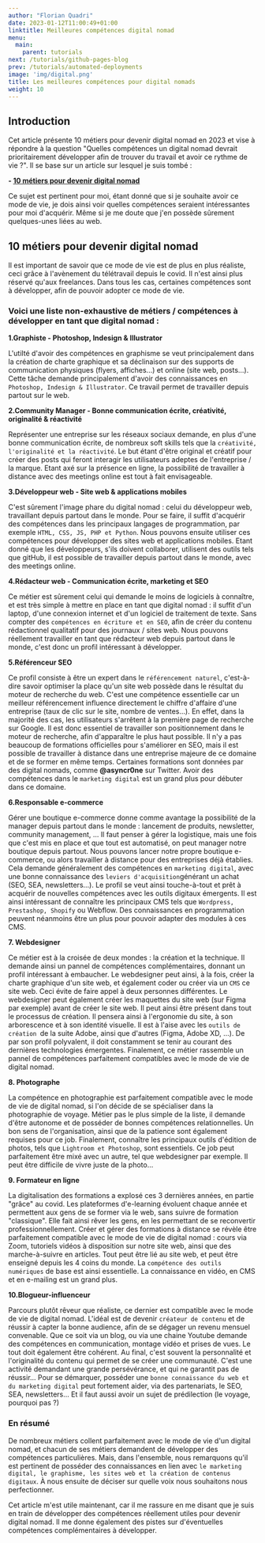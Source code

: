 ```yaml
---
author: "Florian Quadri"
date: 2023-01-12T11:00:49+01:00
linktitle: Meilleures compétences digital nomad
menu:
  main:
    parent: tutorials
next: /tutorials/github-pages-blog
prev: /tutorials/automated-deployments
image: 'img/digital.png'
title: Les meilleures compétences pour digital nomads
weight: 10
---
```



## Introduction

Cet article présente 10 métiers pour devenir digital nomad en 2023 et vise à répondre à la question "Quelles compétences un digital nomad devrait prioritairement développer afin de trouver du travail et avoir ce rythme de vie ?". Il se base sur un article sur lesquel je suis tombé :

**- [10 métiers pour devenir digital nomad](https://www.maformation.fr/actualites/metiers-digital-nomad-66185)** 

Ce sujet est pertinent pour moi, étant donné que si je souhaite avoir ce mode de vie, je dois ainsi voir quelles compétences seraient intéressantes pour moi d'acquérir. Même si je me doute que j'en possède sûrement quelques-unes liées au web.

## 10 métiers pour devenir digital nomad

Il est important de savoir que ce mode de vie est de plus en plus réaliste, ceci grâce à l'avènement du télétravail depuis le covid. Il n'est ainsi plus réservé qu'aux freelances. Dans tous les cas, certaines compétences sont à développer, afin de pouvoir adopter ce mode de vie.

### Voici une liste non-exhaustive de métiers / compétences à développer en tant que digital nomad : 

**1.Graphiste - Photoshop, Indesign & Illustrator**

L'utilté d'avoir des compétences en graphisme se veut principalement dans la création de charte graphique et sa déclinaison sur des supports de communication physiques (flyers, affiches...) et online (site web, posts...). Cette tâche demande principalement d'avoir des connaissances en ```Photoshop, Indesign & Illustrator```. Ce travail permet de travailler depuis partout sur le web.

**2.Community Manager - Bonne communication écrite, créativité, originalité & réactivité**

Représenter une entreprise sur les réseaux sociaux demande, en plus d'une bonne communication écrite, de nombreux soft skills tels que la ```créativité, l'originalité et la réactivité```. Le but étant d'être original et créatif pour créer des posts qui feront interagir les utilisateurs adeptes de l'entreprise / la marque. Etant axé sur la présence en ligne, la possibilité de travailler à distance avec des meetings online est tout à fait envisageable.

**3.Développeur web - Site web & applications mobiles**

C'est sûrement l'image phare du digital nomad : celui du développeur web, travaillant depuis partout dans le monde. Pour se faire, il suffit d'acquérir des compétences dans les principaux langages de programmation, par exemple ```HTML, CSS, JS, PHP et Python```. Nous pouvons ensuite utiliser ces compétences pour développer des sites web et applications mobiles. Etant donné que les développeurs, s'ils doivent collaborer, utilisent des outils tels que gitHub, il est possible de travailler depuis partout dans le monde, avec des meetings online.

**4.Rédacteur web - Communication écrite, marketing et SEO**

Ce métier est sûrement celui qui demande le moins de logiciels à connaître, et est très simple à mettre en place en tant que digital nomad : il suffit d'un laptop, d'une connexion internet et d'un logiciel de traitement de texte. Sans compter des ```compétences en écriture et en SEO```, afin de créer du contenu rédactionnel qualitatif pour des journaux / sites web. Nous pouvons réellement travailler en tant que rédacteur web depuis partout dans le monde, c'est donc un profil intéressant à développer.

**5.Référenceur SEO**

Ce profil consiste à être un expert dans le ```référencement naturel```, c'est-à-dire savoir optimiser la place qu'un site web possède dans le résultat du moteur de recherche du web. C'est une compétence essentielle car un meilleur référencement influence directement le chiffre d'affaire d'une entreprise (taux de clic sur le site, nombre de ventes...). En effet, dans la majorité des cas, les utilisateurs s'arrêtent à la première page de recherche sur Google. Il est donc essentiel de travailler son positionnement dans le moteur de recherche, afin d'apparaître le plus haut possible. Il n'y a pas beaucoup de formations officielles pour s'améliorer en SEO, mais il est possible de travailler à distance dans une entreprise majeure de ce domaine et de se former en même temps. Certaines formations sont données par des digital nomads, comme **@asyncr0ne** sur Twitter. Avoir des compétences dans le ```marketing digital``` est un grand plus pour débuter dans ce domaine.

**6.Responsable e-commerce**

Gérer une boutique e-commerce donne comme avantage la possibilité de la manager depuis partout dans le monde : lancement de produits, newsletter, community management, ... Il faut penser à gérer la logistique, mais une fois que c'est mis en place et que tout est automatisé, on peut manager notre boutique depuis partout. Nous pouvons lancer notre propre boutique e-commerce, ou alors travailler à distance pour des entreprises déjà établies. Cela demande généralement des compétences en ```marketing digital```, avec une bonne connaissance des ```leviers d'acquisition```générant un achat (SEO, SEA, newsletters...). Le profil se veut ainsi touche-à-tout et prêt à acquérir de nouvelles compétences avec les outils digitaux émergents. Il est ainsi intéressant de connaître les principaux CMS tels que ```Wordpress, Prestashop, Shopify``` ou Webflow. Des connaissances en programmation peuvent néanmoins être un plus pour pouvoir adapter des modules à ces CMS.

**7. Webdesigner**

Ce métier est à la croisée de deux mondes : la création et la technique. Il demande ainsi un pannel de compétences complémentaires, donnant un profil intéressant à embaucher. Le webdesigner peut ainsi, à la fois, créer la charte graphique d'un site web, et également coder ou créer via un ```CMS``` ce site web. Ceci évite de faire appel à deux personnes différentes. Le webdesigner peut également créer les maquettes du site web (sur Figma par exemple) avant de créer le site web. Il peut ainsi être présent dans tout le processus de création. Il pensera ainsi à l'ergonomie du site, à son arborescence et à son identité visuelle. Il est à l'aise avec les ```outils de création ```de la suite Adobe, ainsi que d'autres (Figma, Adobe XD, ...). De par son profil polyvalent, il doit constamment se tenir au courant des dernières technologies émergentes. Finalement, ce métier rassemble un pannel de compétences parfaitement compatibles avec le mode de vie de digital nomad.

**8. Photographe**

La compétence en photographie est parfaitement compatible avec le mode de vie de digital nomad, si l'on décide de se spécialiser dans la photographie de voyage. Métier pas le plus simple de la liste, il demande d'être autonome et de posséder de bonnes compétences relationnelles. Un bon sens de l'organisation, ainsi que de la patience sont également requises pour ce job. Finalement, connaître les principaux outils d'édition de photos, tels que ```Lightroom et Photoshop```, sont essentiels. Ce job peut parfaitement être mixé avec un autre, tel que webdesigner par exemple. Il peut être difficile de vivre juste de la photo...

**9. Formateur en ligne**

La digitalisation des formations a explosé ces 3 dernières années, en partie "grâce" au covid. Les plateformes d'e-learning évoluent chaque année et permettent aux gens de se former via le web, sans suivre de formation "classique". Elle fait ainsi rêver les gens, en les permettant de se reconvertir professionnellement. Créer et gérer des formations à distance se révèle être parfaitement compatible avec le mode de vie de digital nomad : cours via Zoom, tutoriels vidéos à disposition sur notre site web, ainsi que des marche-à-suivre en articles. Tout peut être lié au site web, et peut être enseigné depuis les 4 coins du monde. La ```compétence des outils numériques``` de base est ainsi essentielle. La connaissance en vidéo, en CMS et en e-mailing est un grand plus.

**10.Blogueur-influenceur**

Parcours plutôt rêveur que réaliste, ce dernier est compatible avec le mode de vie de digital nomad. L'idéal est de devenir ```créateur de contenu``` et de réussir à capter la bonne audience, afin de se dégager un revenu mensuel convenable. Que ce soit via un blog, ou via une chaine Youtube demande des compétences en communication, montage vidéo et prises de vues. Le tout doit également être cohérent. Au final, c'est souvent la personnalité et l'originalité du contenu qui permet de se créer une communauté. C'est une activité demandant une grande persévérance, et qui ne garantit pas de réussir... Pour se démarquer, posséder une ```bonne connaissance du web et du marketing digital``` peut fortement aider, via des partenariats, le SEO, SEA, newsletters... Et il faut aussi avoir un sujet de prédilection (le voyage, pourquoi pas ?)

### En résumé

De nombreux métiers collent parfaitement avec le mode de vie d'un digital nomad, et chacun de ses métiers demandent de développer des compétences particulières. Mais, dans l'ensemble, nous remarquons qu'il est pertinent de posséder des connaissances en lien avec ```le marketing digital, le graphisme, les sites web et la création de contenus digitaux```. À nous ensuite de déciser sur quelle voix nous souhaitons nous perfectionner.

Cet article m'est utile maintenant, car il me rassure en me disant que je suis en train de développer des compétences réellement utiles pour devenir digital nomad. Il me donne également des pistes sur d'éventuelles compétences complémentaires à développer.

